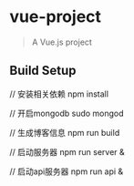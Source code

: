 # vue-project

> A Vue.js project

## Build Setup

// 安装相关依赖
npm install

// 开启mongodb
sudo mongod

// 生成博客信息
npm run build

// 启动服务器
npm run server &

// 启动api服务器
npm run api &

